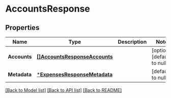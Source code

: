 # AccountsResponse

## Properties
Name | Type | Description | Notes
------------ | ------------- | ------------- | -------------
**Accounts** | [**[]AccountsResponseAccounts**](AccountsResponse_accounts.md) |  | [optional] [default to null]
**Metadata** | [***ExpensesResponseMetadata**](ExpensesResponse_metadata.md) |  | [default to null]

[[Back to Model list]](../README.md#documentation-for-models) [[Back to API list]](../README.md#documentation-for-api-endpoints) [[Back to README]](../README.md)


